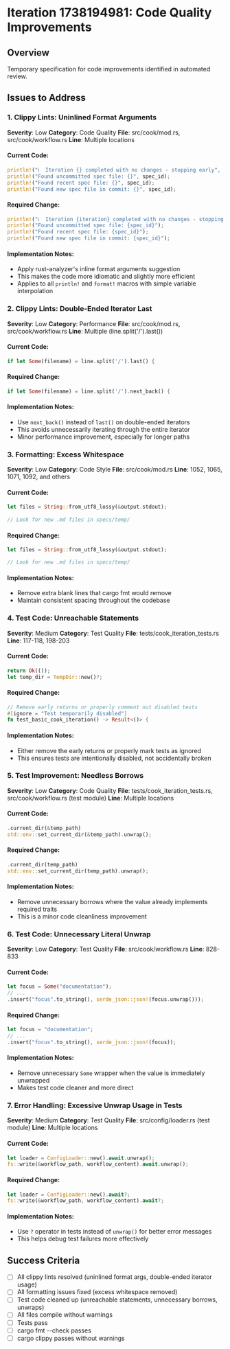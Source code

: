 # Iteration 1738194981: Code Quality Improvements

## Overview
Temporary specification for code improvements identified in automated review.

## Issues to Address

### 1. Clippy Lints: Uninlined Format Arguments
**Severity**: Low
**Category**: Code Quality
**File**: src/cook/mod.rs, src/cook/workflow.rs
**Line**: Multiple locations

#### Current Code:
```rust
println!("ℹ️  Iteration {} completed with no changes - stopping early", iteration);
println!("Found uncommitted spec file: {}", spec_id);
println!("Found recent spec file: {}", spec_id);
println!("Found new spec file in commit: {}", spec_id);
```

#### Required Change:
```rust
println!("ℹ️  Iteration {iteration} completed with no changes - stopping early");
println!("Found uncommitted spec file: {spec_id}");
println!("Found recent spec file: {spec_id}");
println!("Found new spec file in commit: {spec_id}");
```

#### Implementation Notes:
- Apply rust-analyzer's inline format arguments suggestion
- This makes the code more idiomatic and slightly more efficient
- Applies to all `println!` and `format!` macros with simple variable interpolation

### 2. Clippy Lints: Double-Ended Iterator Last
**Severity**: Low
**Category**: Performance
**File**: src/cook/mod.rs, src/cook/workflow.rs
**Line**: Multiple (line.split('/').last())

#### Current Code:
```rust
if let Some(filename) = line.split('/').last() {
```

#### Required Change:
```rust
if let Some(filename) = line.split('/').next_back() {
```

#### Implementation Notes:
- Use `next_back()` instead of `last()` on double-ended iterators
- This avoids unnecessarily iterating through the entire iterator
- Minor performance improvement, especially for longer paths

### 3. Formatting: Excess Whitespace
**Severity**: Low
**Category**: Code Style
**File**: src/cook/mod.rs
**Line**: 1052, 1065, 1071, 1092, and others

#### Current Code:
```rust
let files = String::from_utf8_lossy(&output.stdout);
    
// Look for new .md files in specs/temp/
```

#### Required Change:
```rust
let files = String::from_utf8_lossy(&output.stdout);

// Look for new .md files in specs/temp/
```

#### Implementation Notes:
- Remove extra blank lines that cargo fmt would remove
- Maintain consistent spacing throughout the codebase

### 4. Test Code: Unreachable Statements
**Severity**: Medium
**Category**: Test Quality
**File**: tests/cook_iteration_tests.rs
**Line**: 117-118, 198-203

#### Current Code:
```rust
return Ok(());
let temp_dir = TempDir::new()?;
```

#### Required Change:
```rust
// Remove early returns or properly comment out disabled tests
#[ignore = "Test temporarily disabled"]
fn test_basic_cook_iteration() -> Result<()> {
```

#### Implementation Notes:
- Either remove the early returns or properly mark tests as ignored
- This ensures tests are intentionally disabled, not accidentally broken

### 5. Test Improvement: Needless Borrows
**Severity**: Low
**Category**: Code Quality
**File**: tests/cook_iteration_tests.rs, src/cook/workflow.rs (test module)
**Line**: Multiple locations

#### Current Code:
```rust
.current_dir(&temp_path)
std::env::set_current_dir(&temp_path).unwrap();
```

#### Required Change:
```rust
.current_dir(temp_path)
std::env::set_current_dir(temp_path).unwrap();
```

#### Implementation Notes:
- Remove unnecessary borrows where the value already implements required traits
- This is a minor code cleanliness improvement

### 6. Test Code: Unnecessary Literal Unwrap
**Severity**: Low
**Category**: Test Quality
**File**: src/cook/workflow.rs
**Line**: 828-833

#### Current Code:
```rust
let focus = Some("documentation");
// ...
.insert("focus".to_string(), serde_json::json!(focus.unwrap()));
```

#### Required Change:
```rust
let focus = "documentation";
// ...
.insert("focus".to_string(), serde_json::json!(focus));
```

#### Implementation Notes:
- Remove unnecessary `Some` wrapper when the value is immediately unwrapped
- Makes test code cleaner and more direct

### 7. Error Handling: Excessive Unwrap Usage in Tests
**Severity**: Medium
**Category**: Test Quality
**File**: src/config/loader.rs (test module)
**Line**: Multiple locations

#### Current Code:
```rust
let loader = ConfigLoader::new().await.unwrap();
fs::write(&workflow_path, workflow_content).await.unwrap();
```

#### Required Change:
```rust
let loader = ConfigLoader::new().await?;
fs::write(&workflow_path, workflow_content).await?;
```

#### Implementation Notes:
- Use `?` operator in tests instead of `unwrap()` for better error messages
- This helps debug test failures more effectively

## Success Criteria
- [ ] All clippy lints resolved (uninlined format args, double-ended iterator usage)
- [ ] All formatting issues fixed (excess whitespace removed)
- [ ] Test code cleaned up (unreachable statements, unnecessary borrows, unwraps)
- [ ] All files compile without warnings
- [ ] Tests pass
- [ ] cargo fmt --check passes
- [ ] cargo clippy passes without warnings